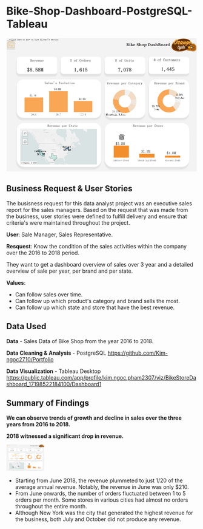 # Bike-Shop-Dashboard-PostgreSQL-Tableau
![](Images/Bikeshop_Dashboard.PNG)

## Business Request & User Stories
The busisness request for this data analyst project was an executive sales report for the sales managers. 
Based on the request that was made from the business, user stories were defined to fulfill delivery and ensure that criteria's were maintained throughout the project.

**User**: Sale Manager, Sales Representative.

**Resquest**: Know the condition of the sales activities within the company over the 2016 to 2018 period.

They want to get a dashboard overview of sales over 3 year and a detailed overview of sale per year, per brand and per state.

**Values**:
- Can follow sales over time.
- Can follow up which product's category and brand sells the most.
- Can follow up which state and store that have the best revenue.

## Data Used

**Data** - Sales Data of Bike Shop from the year 2016 to 2018.

**Data Cleaning & Analysis** - PostgreSQL
https://github.com/Kim-ngoc2710/Portfolio

**Data Visualization** - Tableau Desktop
https://public.tableau.com/app/profile/kim.ngoc.pham2307/viz/BikeStoreDashboard_17198522184100/Dashboard1

## Summary of Findings

**We can observe trends of growth and decline in sales over the three years from 2016 to 2018.**

**2018 witnessed a significant drop in revenue.**

<img src="Images/2018_Revenues.PNG" width="100">

- Starting from June 2018, the revenue plummeted to just 1/20 of the average annual revenue. Notably, the revenue in June was only $210.
- From June onwards, the number of orders fluctuated between 1 to 5 orders per month. Some stores in various cities had almost no orders throughout the entire month.
- Although New York was the city that generated the highest revenue for the business, both July and October did not produce any revenue.
